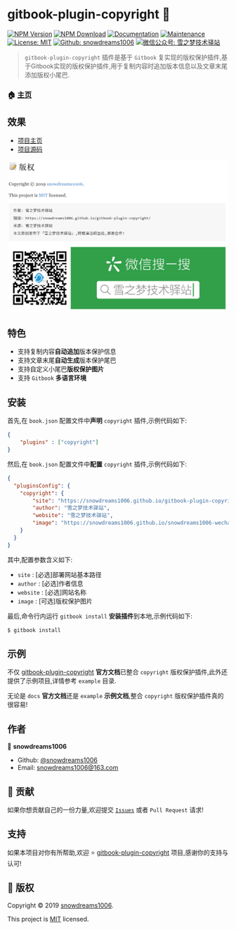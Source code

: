 # gitbook-plugin-copyright 👋

[![NPM Version](https://img.shields.io/npm/v/gitbook-plugin-copyright.svg)](https://www.npmjs.com/package/gitbook-plugin-copyright)
[![NPM Download](https://img.shields.io/npm/dt/gitbook-plugin-copyright.svg)](https://www.npmjs.com/package/gitbook-plugin-copyright)
[![Documentation](https://img.shields.io/badge/documentation-yes-brightgreen.svg)](https://github.com/snowdreams1006/gitbook-plugin-copyright#readme)
[![Maintenance](https://img.shields.io/badge/Maintained%3F-yes-green.svg)](https://github.com/snowdreams1006/gitbook-plugin-copyright/graphs/commit-activity)
[![License: MIT](https://img.shields.io/npm/l/gitbook-plugin-copyright.svg)](https://github.com/snowdreams1006/gitbook-plugin-copyright/blob/master/LICENSE)
[![Github: snowdreams1006](https://img.shields.io/badge/github-snowdreams1006-brightgreen.svg)](https://github.com/snowdreams1006)
[![微信公众号: 雪之梦技术驿站](https://img.shields.io/badge/%E5%BE%AE%E4%BF%A1%E5%85%AC%E4%BC%97%E5%8F%B7-%E9%9B%AA%E4%B9%8B%E6%A2%A6%E6%8A%80%E6%9C%AF%E9%A9%BF%E7%AB%99-brightgreen.svg)](https://snowdreams1006.github.io/snowdreams1006-wechat-public.jpeg)

> `gitbook-plugin-copyright` 插件是基于 `Gitbook` 复实现的版权保护插件,基于Gitbook实现的版权保护插件,用于复制内容时追加版本信息以及文章末尾添加版权小尾巴.

### 🏠 [主页](https://github.com/snowdreams1006/gitbook-plugin-copyright#readme)

## 效果

- [项目主页](https://snowdreams1006.github.io/gitbook-plugin-copyright/)
- [项目源码](https://github.com/snowdreams1006/gitbook-plugin-copyright)

![copyright-use-preview.png](copyright-use-preview.png)

## 特色

- 支持复制内容**自动追加**版本保护信息
- 支持文章末尾**自动生成**版本保护尾巴
- 支持自定义小尾巴**版权保护图片**
- 支持 `Gitbook` **多语言环境**

## 安装

首先,在 `book.json` 配置文件中**声明** `copyright` 插件,示例代码如下:

```json
{
    "plugins" : ["copyright"]
}
```

然后,在 `book.json` 配置文件中**配置** `copyright` 插件,示例代码如下:

```json
{
  "pluginsConfig": {
    "copyright": {
        "site": "https://snowdreams1006.github.io/gitbook-plugin-copyright",
        "author": "雪之梦技术驿站",
        "website": "雪之梦技术驿站",
        "image": "https://snowdreams1006.github.io/snowdreams1006-wechat-open.png"
    }
  }
}
```

其中,配置参数含义如下: 

- `site` : [必选]部署网站基本路径
- `author` : [必选]作者信息
- `website` : [必选]网站名称
- `image` : [可选]版权保护图片

最后,命令行内运行 `gitbook install` **安装插件**到本地,示例代码如下:

```bash
$ gitbook install
```

## 示例

不仅 [gitbook-plugin-copyright](https://github.com/snowdreams1006/gitbook-plugin-copyright) **官方文档**已整合 `copyright` 版权保护插件,此外还提供了示例项目,详情参考 `example` 目录.

无论是 `docs` **官方文档**还是 `example` **示例文档**,整合 `copyright` 版权保护插件真的很容易!

## 作者

👤 **snowdreams1006**

- Github: [@snowdreams1006](https://github.com/snowdreams1006)
- Email: [snowdreams1006@163.com](mailto:snowdreams1006@163.com)

## 🤝 贡献

如果你想贡献自己的一份力量,欢迎提交 [`Issues`](https://github.com/snowdreams1006/gitbook-plugin-copyright/issues) 或者 `Pull Request` 请求!

## 支持

如果本项目对你有所帮助,欢迎 ⭐️ [gitbook-plugin-copyright](https://github.com/snowdreams1006/gitbook-plugin-copyright) 项目,感谢你的支持与认可!

## 📝 版权

Copyright © 2019 [snowdreams1006](https://github.com/snowdreams1006).

This project is [MIT](https://github.com/snowdreams1006/gitbook-plugin-copyright/blob/master/LICENSE) licensed.
